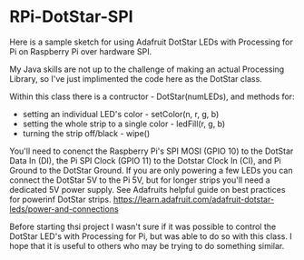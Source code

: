# RPi-DotStar-SPI


Here is a sample sketch for using Adafruit DotStar LEDs with Processing for Pi on Raspberry Pi over hardware SPI.

My Java skills are not up to the challenge of making an actual Processing Library, so I've just implimented the code here as the DotStar class.

Within this class there is a contructor - DotStar(numLEDs),
and methods for:
- setting an individual LED's color - setColor(n, r, g, b)
- setting the whole strip to a single color - ledFill(r, g, b)
- turning the strip off/black - wipe()

You'll need to conenct the Raspberry Pi's SPI MOSI (GPIO 10) to the DotStar Data In (DI), the Pi SPI Clock (GPIO 11) to the Dotstar Clock In (CI), and Pi Ground to the DotStar Ground.  If you are only powering a few LEDs you can connect the DotStar 5V to the Pi 5V, but for longer strips you'll need a dedicated 5V power supply.  See Adafruits helpful guide on best practices for powerinf DotStar strips.  https://learn.adafruit.com/adafruit-dotstar-leds/power-and-connections

Before starting thsi project I wasn't sure if it was possible to control the DotStar LED's with Processing for Pi, but was able to do so with this class.  I hope that it is useful to others who may be trying to do something similar.  
